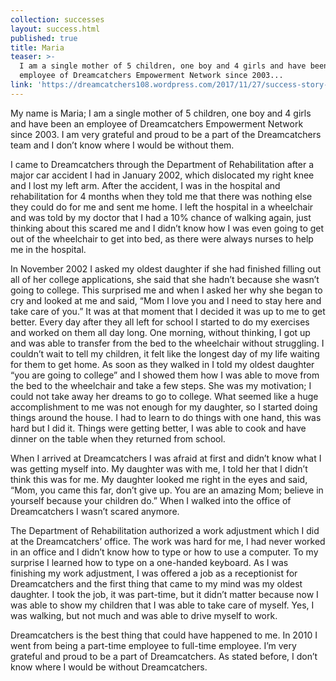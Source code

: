 ```yaml
---
collection: successes
layout: success.html
published: true
title: Maria
teaser: >-
  I am a single mother of 5 children, one boy and 4 girls and have been an
  employee of Dreamcatchers Empowerment Network since 2003...
link: 'https://dreamcatchers108.wordpress.com/2017/11/27/success-story-maria/'
---
```

My name is Maria; I am a single mother of 5 children, one boy and 4 girls and have been an employee of Dreamcatchers Empowerment Network since 2003. I am very grateful and proud to be a part of the Dreamcatchers team and I don’t know where I would be without them.

I came to Dreamcatchers through the Department of Rehabilitation after a major car accident I had in January 2002, which dislocated my right knee and I lost my left arm. After the accident, I was in the hospital and rehabilitation for 4 months when they told me that there was nothing else they could do for me and sent me home. I left the hospital in a wheelchair and was told by my doctor that I had a 10% chance of walking again, just thinking about this scared me and I didn’t know how I was even going to get out of the wheelchair to get into bed, as there were always nurses to help me in the hospital.

In November 2002 I asked my oldest daughter if she had finished filling out all of her college applications, she said that she hadn’t because she wasn’t going to college. This surprised me and when I asked her why she began to cry and looked at me and said, “Mom I love you and I need to stay here and take care of you.” It was at that moment that I decided it was up to me to get better. Every day after they all left for school I started to do my exercises and worked on them all day long. One morning, without thinking, I got up and was able to transfer from the bed to the wheelchair without struggling. I couldn’t wait to tell my children, it felt like the longest day of my life waiting for them to get home. As soon as they walked in I told my oldest daughter “you are going to college” and I showed them how I was able to move from the bed to the wheelchair and take a few steps. She was my motivation; I could not take away her dreams to go to college. What seemed like a huge accomplishment to me was not enough for my daughter, so I started doing things around the house. I had to learn to do things with one hand, this was hard but I did it. Things were getting better, I was able to cook and have dinner on the table when they returned from school.

When I arrived at Dreamcatchers I was afraid at first and didn’t know what I was getting myself into. My daughter was with me, I told her that I didn’t think this was for me. My daughter looked me right in the eyes and said, “Mom, you came this far, don’t give up. You are an amazing Mom; believe in yourself because your children do.” When I walked into the office of Dreamcatchers I wasn’t scared anymore.

The Department of Rehabilitation authorized a work adjustment which I did at the Dreamcatchers’ office. The work was hard for me, I had never worked in an office and I didn’t know how to type or how to use a computer. To my surprise I learned how to type on a one-handed keyboard. As I was finishing my work adjustment, I was offered a job as a receptionist for Dreamcatchers and the first thing that came to my mind was my oldest daughter. I took the job, it was part-time, but it didn’t matter because now I was able to show my children that I was able to take care of myself. Yes, I was walking, but not much and was able to drive myself to work.

Dreamcatchers is the best thing that could have happened to me. In 2010 I went from being a part-time employee to full-time employee. I’m very grateful and proud to be a part of Dreamcatchers. As stated before, I don’t know where I would be without Dreamcatchers.
